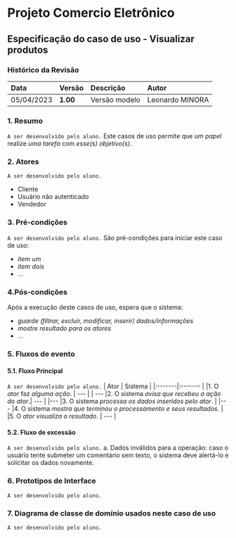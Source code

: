# Projeto Comercio Eletrônico

## Especificação do caso de uso - Visualizar produtos

### Histórico da Revisão
|  Data  | Versão | Descrição | Autor |
|:-------|:-------|:----------|:------|
| 05/04/2023 | **1.00** | Versão modelo  | Leonardo MINORA |


### 1. Resumo 
`A ser desenvolvido pelo aluno.` Este casos de uso permite que _um papel_ realize _uma tarefa_ com _esse(s) objetivo(s)_.


### 2. Atores 
`A ser desenvolvido pelo aluno.`
- Cliente
- Usuário não autenticado
- Vendedor

### 3. Pré-condições
`A ser desenvolvido pelo aluno.` São pré-condições para iniciar este caso de uso:
- _item um_
- _item dois_
- ...

### 4.Pós-condições
Após a execução deste casos de uso, espera que o sistema:
- _guarde (filtrar, excluir, modificar, inserir) dados/informações_
- _mostre resultado para os atores_
- ...

### 5. Fluxos de evento

#### 5.1. Fluxo Principal 
`A ser desenvolvido pelo aluno.`
|  Ator  | Sistema |
|:-------|:------- |
|1. O _ator_ faz _alguma ação_. | --- |
| --- |2. O sistema _avisa que recebeu a ação do ator_.| --- |
|--- |3. O sistema _processa os dados inseridos pelo ator_. |
|--- |4. O sistema _mostra que terminou o processamento e seus resultados_. |
|5. O _ator visualiza o resultado_. | --- |


#### 5.2. Fluxo de excessão 
`A ser desenvolvido pelo aluno.`
a. Dados inválidos para a operação: caso o usuário tente submeter um comentário sem texto, o sistema deve alertá-lo e solicitar os dados novamente.

### 6. Prototipos de Interface
`A ser desenvolvido pelo aluno.`

### 7. Diagrama de classe de domínio usados neste caso de uso
`A ser desenvolvido pelo aluno.`